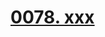 # [0078. xxx](https://github.com/Tdahuyou/TNotes.react/tree/main/notes/0078.%20xxx)

<!-- region:toc -->

<!-- endregion:toc -->

